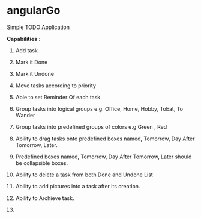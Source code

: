 # angularGo
Simple TODO Application

<B>Capabilities</B> :    
 
1.	Add task 

2.	Mark it Done 

3.	Mark it Undone 

4.	Move tasks according to priority

5.	Able to set Reminder Of each task

6.	Group tasks into logical groups
	e.g. Office, Home, Hobby, ToEat, To Wander
	
7.	Group tasks into predefined groups of colors
	e.g Green , Red
	
8.	Ability to drag tasks onto predefined boxes named, Tomorrow, Day After Tomorrow, Later.

9.	Predefined boxes named, Tomorrow, Day After Tomorrow, Later should be collapsible boxes.

10.	Ability to delete a task from both Done and Undone List

11. Ability to add pictures into a task after its creation.

12. Ability to Archieve task.

13. 


	
